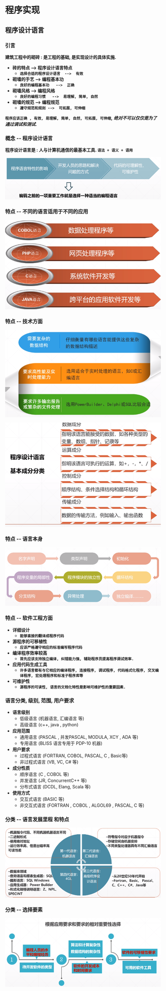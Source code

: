 # 程序实现

## 程序设计语言

### 引言

**建筑工程中的砌砖 : 是工程的基础, 是实现设计的具体实施.**

* **砖的特点      --&gt;  程序设计语言特点**
  * **`选择合适的程序设计语言  -->  有效`**
* **砌墙的手艺  --&gt;  编程基本功**
  * **`良好的编程基本功   -->  正确`**
* **砌墙风格      --&gt;  编程风格**
  * **`良好的编程习惯   -->  易理解, 简单, 自然`**
* **砌墙的规范  --&gt;  编程规范**
  * **`遵守规范和规则 -->  可拓展, 可伸缩`**

**`程序应该正确 , 有效, 易理解, 简单, 自然, 可拓展, 可伸缩`,** _**绝对不可以仅仅是为了通过调试和测试**_**.**

### 概念  -- 程序设计语言

**程序设计语言是 :  人与计算机通信的最基本工具.   `语法 + 语义 + 语用`**

![&#x7F16;&#x7A0B;&#x8BED;&#x8A00;&#x7684;&#x9009;&#x62E9;&#x662F;&#x975E;&#x5E38;&#x91CD;&#x8981;&#x7684;](../.gitbook/assets/image%20%28179%29.png)

### 特点 -- 不同的语言适用于不同的应用

![&#x4E0D;&#x540C;&#x7684;&#x8BED;&#x8A00;&#x9002;&#x7528;&#x7684;&#x5E94;&#x7528;](../.gitbook/assets/image%20%2849%29.png)

### 特点 -- 技术方面

![&#x8BED;&#x8A00;&#x53EF;&#x4EE5;&#x5904;&#x7406;&#x7684;&#x80FD;&#x529B;](../.gitbook/assets/image%20%2896%29.png)

![&#x6210;&#x5206;&#x5206;&#x7C7B;](../.gitbook/assets/image%20%2838%29.png)

### 特点 -- 语言本身

![&#x8BED;&#x8A00;&#x7279;&#x70B9;](../.gitbook/assets/image%20%28206%29.png)

### 特点 -- 软件工程方面

* **详细设计**
  * **`能够直接的翻译成程序代码`**
* **源程序的可移植性**
  * **`应该严格遵守相应的标准编写程序代码`**
* **编译程序效率较高**
  * **`首先应该支持独立编译, 纠错能力强, 辅助程序员提高程序调试效率.`**
* **应用代码生成工具**
  * **`许多语言都有与它相应的编译程序, 连接程序, 调试程序, 代码格式化程序, 交叉编译程序, 宏处理程序和标准子程序库等`**
* **可维护性**
  * **`源程序的可读性, 语言的文档化特性是影响可维护性的重要因素.`**

### 语言分类, 级别, 范围, 用户要求

* **语言级别**
  * 低级语言  \(机器语言, 汇编语言 等\)
  * 高级语言  \(c++, java , python\)
* **应用范围**
  * 通用语言 \(PASCAL , 并发PASCAL, MODULA, XCY , ADA 等\)
  * 专用语言 \(BLISS 语言专用于 PDP-10 机器\)
* **用户要求**
  * 过程式语言 \(FORTRAN, COBOL, PASCAL, C , Basic等\)
  * 非过程式语言 \(VB,  VC, C\#  等\)
* **成分性质**
  * 顺序语言 \(C , COBOL  等\)
  * 并发语言  \(JR, ConcurrentC++ 等\)
  * 分布式语言  \(DCDL,  Elang, Scala 等\)
* **使用方式**
  * 交互式语言  \(BASIC  等\)
  * 非交互式语言   \(FORTRAN , COBOL , ALGOL69 , PASCAL,  C 等\)

### 分类 -- 语言发展里程 和特点

![&#x56DB;&#x4EE3;&#x8BED;&#x8A00;](../.gitbook/assets/image%20%28225%29.png)

### 分类 -- 选择要素

![](../.gitbook/assets/image%20%2860%29.png)





